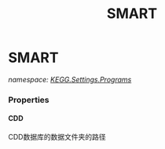 ﻿---
title: SMART
---

# SMART
_namespace: [KEGG.Settings.Programs](N-KEGG.Settings.Programs.html)_






### Properties

#### CDD
CDD数据库的数据文件夹的路径
